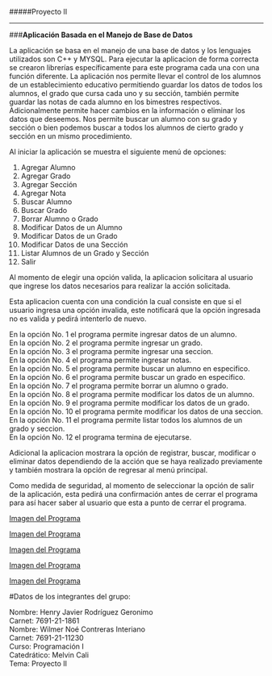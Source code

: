 #####Proyecto II
___
###**Aplicación Basada en el Manejo de Base de Datos**

La aplicación se basa en el manejo de una base de datos y los lenguajes utilizados son C++ y MYSQL.
Para ejecutar la aplicacion de forma correcta se crearon librerías específicamente para este programa cada una con una función diferente.
La aplicación nos permite llevar el control de los alumnos de un establecimiento educativo permitiendo guardar los datos de todos los alumnos, el grado que cursa cada uno y su sección, también permite guardar las notas de cada alumno en los bimestres respectivos. Adicionalmente permite hacer cambios en la información o eliminar los datos que deseemos. Nos permite buscar un alumno con su grado y sección o bien podemos buscar a todos los alumnos de cierto grado y sección en un mismo procedimiento.

Al iniciar la aplicación se muestra el siguiente menú de opciones:

1.   Agregar Alumno
2.   Agregar Grado
3.   Agregar Sección
4.   Agregar Nota
5.   Buscar Alumno
6.   Buscar Grado
7.   Borrar Alumno o Grado
8.   Modificar Datos de un Alumno
9.   Modificar Datos de un Grado
10. Modificar Datos de una Sección
11. Listar Alumnos de un Grado y Sección
12. Salir

Al momento de elegir una opción valida, la aplicacion solicitara al usuario que ingrese los datos necesarios para realizar la acción solicitada.

Esta aplicacion cuenta con una condición la cual consiste en que si el usuario ingresa una opción invalida, este notificará que la opción ingresada no es valida y pedirá intenterlo de nuevo.

En la opción No. 1 el programa permite ingresar datos de un alumno.  
En la opción No. 2 el programa permite ingresar un grado.  
En la opción No. 3 el programa permite ingresar una seccion.  
En la opción No. 4 el programa permite ingresar notas.  
En la opción No. 5 el programa permite buscar un alumno en especifico.  
En la opción No. 6 el programa permite buscar un grado en especifico.  
En la opción No. 7 el programa permite borrar un alumno o grado.  
En la opción No. 8 el programa permite modificar los datos de un alumno.  
En la opción No. 9 el programa permite modificar los datos de un grado.  
En la opción No. 10 el programa permite modificar los datos de una seccion.  
En la opción No. 11 el programa permite listar todos los alumnos de un grado y seccion.  
En la opción No. 12 el programa termina de ejecutarse.  

Adicional la aplicacion mostrara la opción de registrar, buscar, modificar o eliminar datos dependiendo de la acción que se haya realizado previamente y también mostrara la opción de regresar al menú principal.

Como medida de seguridad, al momento de seleccionar la opción de salir de la aplicación, esta pedirá una confirmación antes de cerrar el programa para así hacer saber al usuario que esta a punto de cerrar el programa.

[Imagen del Programa]( https://drive.google.com/file/d/1457KqOAIVEgcI4eWEfTPT_FEEHjBupCJ/view?usp=sharing)

[Imagen del Programa]( https://drive.google.com/file/d/10LASA3j1eOQyfkadayvrcl2bx5J2WDgM/view?usp=sharing)

[Imagen del Programa]( https://drive.google.com/file/d/11oBGW26D9ABCcADPqkpGZWgkxPY14SL7/view?usp=sharing)

[Imagen del Programa]( https://drive.google.com/file/d/1IA_Sjv5kS5WiQO_-a-T4sStKK8sb0k07/view?usp=sharing)

[Imagen del Programa]( https://drive.google.com/file/d/1rvqA71s1hunGiv-0F209L67yX54_mgiN/view?usp=sharing)

\#Datos de los integrantes del grupo:

Nombre: Henry Javier Rodríguez Geronimo  
Carnet: 7691-21-1861  
Nombre: Wilmer Noé Contreras Interiano  
Carnet: 7691-21-11230  
Curso: Programación I  
Catedrático: Melvin Cali  
Tema: Proyecto II
